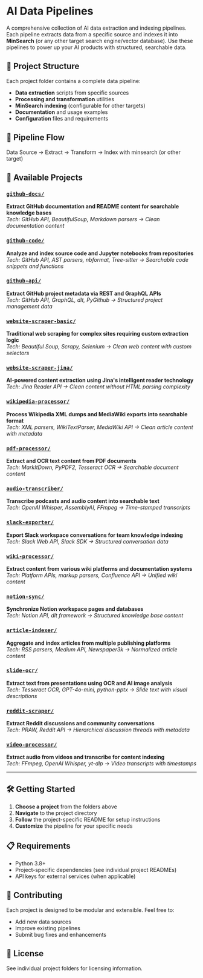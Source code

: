 # AI Data Pipelines

A comprehensive collection of AI data extraction and indexing pipelines. Each pipeline extracts data from a specific source and indexes it into **MinSearch** (or any other target search engine/vector database). Use these pipelines to power up your AI products with structured, searchable data.

## 📁 Project Structure

Each project folder contains a complete data pipeline:
- **Data extraction** scripts from specific sources
- **Processing and transformation** utilities
- **MinSearch indexing** (configurable for other targets)
- **Documentation** and usage examples
- **Configuration** files and requirements


## 🔄 Pipeline Flow

Data Source → Extract → Transform → Index with minsearch (or other target)


## 🚀 Available Projects

### [`github-docs/`](./github-docs/)
**Extract GitHub documentation and README content for searchable knowledge bases**  
*Tech: GitHub API, BeautifulSoup, Markdown parsers → Clean documentation content*

### [`github-code/`](./github-code/)
**Analyze and index source code and Jupyter notebooks from repositories**  
*Tech: GitHub API, AST parsers, nbformat, Tree-sitter → Searchable code snippets and functions*

### [`github-api/`](./github-api/)
**Extract GitHub project metadata via REST and GraphQL APIs**  
*Tech: GitHub API, GraphQL, dlt, PyGithub → Structured project management data*

### [`website-scraper-basic/`](./website-scraper-basic/)
**Traditional web scraping for complex sites requiring custom extraction logic**  
*Tech: Beautiful Soup, Scrapy, Selenium → Clean web content with custom selectors*

### [`website-scraper-jina/`](./website-scraper-jina/)
**AI-powered content extraction using Jina's intelligent reader technology**  
*Tech: Jina Reader API → Clean content without HTML parsing complexity*

### [`wikipedia-processor/`](./wikipedia-processor/)
**Process Wikipedia XML dumps and MediaWiki exports into searchable format**  
*Tech: XML parsers, WikiTextParser, MediaWiki API → Clean article content with metadata*

### [`pdf-processor/`](./pdf-processor/)
**Extract and OCR text content from PDF documents**  
*Tech: MarkItDown, PyPDF2, Tesseract OCR → Searchable document content*

### [`audio-transcriber/`](./audio-transcriber/)
**Transcribe podcasts and audio content into searchable text**  
*Tech: OpenAI Whisper, AssemblyAI, FFmpeg → Time-stamped transcripts*

### [`slack-exporter/`](./slack-exporter/)
**Export Slack workspace conversations for team knowledge indexing**  
*Tech: Slack Web API, Slack SDK → Structured conversation data*

### [`wiki-processor/`](./wiki-processor/)
**Extract content from various wiki platforms and documentation systems**  
*Tech: Platform APIs, markup parsers, Confluence API → Unified wiki content*

### [`notion-sync/`](./notion-sync/)
**Synchronize Notion workspace pages and databases**  
*Tech: Notion API, dlt framework → Structured knowledge base content*

### [`article-indexer/`](./article-indexer/)
**Aggregate and index articles from multiple publishing platforms**  
*Tech: RSS parsers, Medium API, Newspaper3k → Normalized article content*

### [`slide-ocr/`](./slide-ocr/)
**Extract text from presentations using OCR and AI image analysis**  
*Tech: Tesseract OCR, GPT-4o-mini, python-pptx → Slide text with visual descriptions*

### [`reddit-scraper/`](./reddit-scraper/)
**Extract Reddit discussions and community conversations**  
*Tech: PRAW, Reddit API → Hierarchical discussion threads with metadata*

### [`video-processor/`](./video-processor/)
**Extract audio from videos and transcribe for content indexing**  
*Tech: FFmpeg, OpenAI Whisper, yt-dlp → Video transcripts with timestamps*

---

## 🛠️ Getting Started

1. **Choose a project** from the folders above
2. **Navigate** to the project directory
3. **Follow** the project-specific README for setup instructions
4. **Customize** the pipeline for your specific needs

## 📋 Requirements

- Python 3.8+
- Project-specific dependencies (see individual project READMEs)
- API keys for external services (when applicable)

## 🤝 Contributing

Each project is designed to be modular and extensible. Feel free to:
- Add new data sources
- Improve existing pipelines
- Submit bug fixes and enhancements

## 📄 License

See individual project folders for licensing information.
